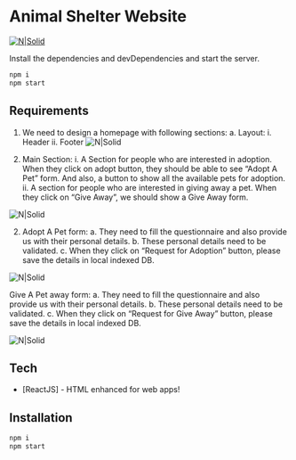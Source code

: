  # Animal Shelter Website


[![N|Solid](https://i.ibb.co/wK28G9h/animal-shelter.png)](https://animal-shelter-com.netlify.app/)

Install the dependencies and devDependencies and start the server.

```sh
npm i
npm start
```
## Requirements

 1. We need to design a homepage with following sections:
a. Layout:
i. Header
ii. Footer
![N|Solid](https://i.ibb.co/wK28G9h/animal-shelter.png)

 2. Main Section:
i. A Section for people who are interested in adoption. When they click on adopt button, they should
be able to see “Adopt A Pet” form. And also, a button to show all the available pets for adoption.
ii. A section for people who are interested in giving away a pet. When they click on “Give Away”, we
should show a Give Away form. 

![N|Solid](https://i.ibb.co/mTJLjQJ/adopt-form.png)

2. Adopt A Pet form:
a. They need to fill the questionnaire and also provide us with their personal details.
b. These personal details need to be validated.
c. When they click on “Request for Adoption” button, please save the details in local indexed DB.

![N|Solid](https://i.ibb.co/LkcfYXw/giveaway-form.png)

Give A Pet away form:
a. They need to fill the questionnaire and also provide us with their personal details.
b. These personal details need to be validated.
c. When they click on “Request for Give Away” button, please save the details in local indexed DB.

![N|Solid](https://i.ibb.co/bNJC66x/allpets.png)

## Tech
- [ReactJS] - HTML enhanced for web apps!

## Installation
```sh
npm i
npm start
```


